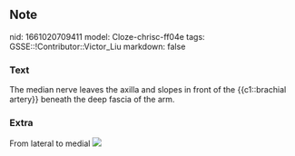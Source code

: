 ## Note
nid: 1661020709411
model: Cloze-chrisc-ff04e
tags: GSSE::!Contributor::Victor_Liu
markdown: false

### Text
The median nerve leaves the axilla and slopes in front of the {{c1::brachial artery}} beneath the deep fascia of the arm.

### Extra
From lateral to medial <img src= 
"paste-7c0de973b4a64d7a38a33604c2898ca3e9be5f78.jpg">
